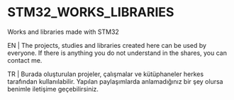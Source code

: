 # STM32_WORKS_LIBRARIES
Works and libraries made with STM32

EN | The projects, studies and libraries created here can be used by everyone. If there is anything you do not understand in the shares, you can contact me.

TR | Burada oluşturulan projeler, çalışmalar ve kütüphaneler herkes tarafından kullanılabilir.  Yapılan paylaşımlarda anlamadığınız bir şey olursa benimle iletişime geçebilirsiniz. 
